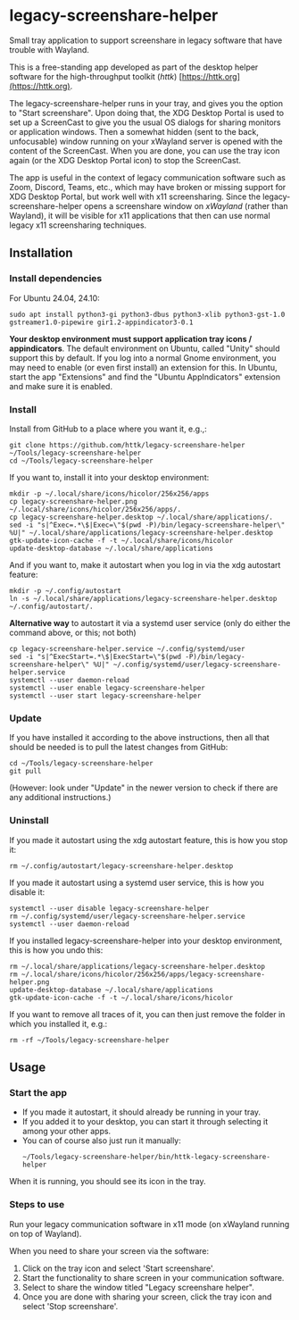 # legacy-screenshare-helper

Small tray application to support screenshare in legacy software that have trouble with Wayland.

This is a free-standing app developed as part of the desktop helper software for the high-throughput toolkit (*httk*) [https://httk.org](https://httk.org).

The legacy-screenshare-helper runs in your tray, and gives you the option to "Start screenshare". Upon doing that, the XDG Desktop Portal is used to set up a ScreenCast to give you the usual OS dialogs for sharing monitors or application windows. Then a somewhat hidden (sent to the back, unfocusable) window running on your xWayland server is opened with the content of the ScreenCast. When you are done, you can use the tray icon again (or the XDG Desktop Portal icon) to stop the ScreenCast.

The app is useful in the context of legacy communication software such as Zoom, Discord, Teams, etc., which may have broken or missing support for XDG Desktop Portal, but work well with x11 screensharing. Since the legacy-screenshare-helper opens a screenshare window on *xWayland* (rather than Wayland), it will be visible for x11 applications that then can use normal legacy x11 screensharing techniques.

## Installation

### Install dependencies

For Ubuntu 24.04, 24.10:
```
sudo apt install python3-gi python3-dbus python3-xlib python3-gst-1.0 gstreamer1.0-pipewire gir1.2-appindicator3-0.1
```

**Your desktop environment must support application tray icons / appindicators**. 
The default environment on Ubuntu, called "Unity" should support this by default.
If you log into a normal Gnome environment, you may need to enable (or even first install) an extension for this.
In Ubuntu, start the app "Extensions" and find the "Ubuntu AppIndicators" extension and make sure it is enabled.


### Install
Install from GitHub to a place where you want it, e.g.,:
```
git clone https://github.com/httk/legacy-screenshare-helper ~/Tools/legacy-screenshare-helper
cd ~/Tools/legacy-screenshare-helper
```
If you want to, install it into your desktop environment:
```
mkdir -p ~/.local/share/icons/hicolor/256x256/apps
cp legacy-screenshare-helper.png ~/.local/share/icons/hicolor/256x256/apps/.
cp legacy-screenshare-helper.desktop ~/.local/share/applications/.
sed -i "s|^Exec=.*\$|Exec=\"$(pwd -P)/bin/legacy-screenshare-helper\" %U|" ~/.local/share/applications/legacy-screenshare-helper.desktop
gtk-update-icon-cache -f -t ~/.local/share/icons/hicolor
update-desktop-database ~/.local/share/applications
```
And if you want to, make it autostart when you log in via the xdg autostart feature:
```
mkdir -p ~/.config/autostart
ln -s ~/.local/share/applications/legacy-screenshare-helper.desktop ~/.config/autostart/.
```

**Alternative way** to autostart it via a systemd user service (only do either the command above, or this; not both)
```
cp legacy-screenshare-helper.service ~/.config/systemd/user
sed -i "s|^ExecStart=.*\$|ExecStart=\"$(pwd -P)/bin/legacy-screenshare-helper\" %U|" ~/.config/systemd/user/legacy-screenshare-helper.service
systemctl --user daemon-reload
systemctl --user enable legacy-screenshare-helper
systemctl --user start legacy-screenshare-helper
```

### Update

If you have installed it according to the above instructions, then all that should be needed is to pull the latest changes from GitHub:
```
cd ~/Tools/legacy-screenshare-helper
git pull
```
(However: look under "Update" in the newer version to check if there are any additional instructions.)

### Uninstall

If you made it autostart using the xdg autostart feature, this is how you stop it:
```
rm ~/.config/autostart/legacy-screenshare-helper.desktop
```

If you made it autostart using a systemd user service, this is how you disable it:
```
systemctl --user disable legacy-screenshare-helper
rm ~/.config/systemd/user/legacy-screenshare-helper.service
systemctl --user daemon-reload
```

If you installed legacy-screenshare-helper into your desktop environment, this is how you undo this:
```
rm ~/.local/share/applications/legacy-screenshare-helper.desktop
rm ~/.local/share/icons/hicolor/256x256/apps/legacy-screenshare-helper.png
update-desktop-database ~/.local/share/applications
gtk-update-icon-cache -f -t ~/.local/share/icons/hicolor
```

If you want to remove all traces of it, you can then just remove the folder in which you installed it, e.g.:
```
rm -rf ~/Tools/legacy-screenshare-helper
```

## Usage

### Start the app

* If you made it autostart, it should already be running in your tray.
* If you added it to your desktop, you can start it through selecting it among your other apps.
* You can of course also just run it manually:
  ```
  ~/Tools/legacy-screenshare-helper/bin/httk-legacy-screenshare-helper
  ```

When it is running, you should see its icon in the tray.

### Steps to use

Run your legacy communication software in x11 mode (on xWayland running on top of Wayland). 

When you need to share your screen via the software:

1. Click on the tray icon and select 'Start screenshare'.
2. Start the functionality to share screen in your communication software.
3. Select to share the window titled "Legacy screenshare helper".
4. Once you are done with sharing your screen, click the tray icon and select 'Stop screenshare'.
